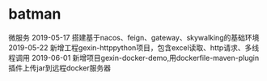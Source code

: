 # batman
微服务
2019-05-17
搭建基于nacos、feign、gateway、skywalking的基础环境
2019-05-22
新增工程gexin-httppython项目，包含excel读取、http请求、多线程调用
2019-06-01
新增项目gexin-docker-demo,用dockerfile-maven-plugin插件上传jar到远程docker服务器
